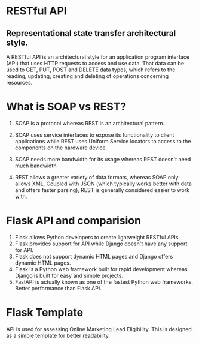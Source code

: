 # RESTful API 
## Representational state transfer architectural style.

A RESTful API is an architectural style for an application program interface (API) that uses HTTP requests to access and use data. 
That data can be used to GET, PUT, POST and DELETE data types, which refers to the reading, updating, creating and deleting of operations concerning resources.

# What is SOAP vs REST?
1. SOAP is a protocol whereas REST is an architectural pattern. 

2. SOAP uses service interfaces to expose its functionality to client applications while REST uses Uniform Service locators to access to the components on the hardware device. 

3. SOAP needs more bandwidth for its usage whereas REST doesn't need much bandwidth

4. REST allows a greater variety of data formats, whereas SOAP only allows XML. Coupled with JSON (which typically works better with data and offers faster parsing), REST is generally considered easier to work with.


# Flask API and comparision
1. Flask allows Python developers to create lightweight RESTful APIs
2. Flask provides support for API while Django doesn't have any support for API. 
3. Flask does not support dynamic HTML pages and Django offers dynamic HTML pages. 
4. Flask is a Python web framework built for rapid development whereas Django is built for easy and simple projects.
5. FastAPI is actually known as one of the fastest Python web frameworks. Better performance than Flask API. 

# Flask Template 
API is used for assessing Online Marketing Lead Eligibility. 
This is designed as a simple template for better readability. 
